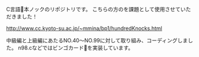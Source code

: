 C言語💯本ノックのリポジトリです。
こちらの方のを課題として使用させていただきました！

http://www.cc.kyoto-su.ac.jp/~mmina/bp1/hundredKnocks.html

中級編と上級編にあたるNO.40～NO.99に対して取り組み、コーディングしました。
n98.cなどではビンゴカード🎉を実装しています。